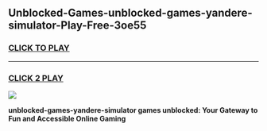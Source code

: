
## Unblocked-Games-unblocked-games-yandere-simulator-Play-Free-3oe55
<h3>
<a href="https://premium76.site?title=unblocked-games-yandere-simulator&ref=15A">CLICK TO PLAY</a></h3>
<hr>

<h3>
<a href="https://premium76.site?title=unblocked-games-yandere-simulator&ref=15A">CLICK 2 PLAY</a>
  
</h3>

<a href="https://premium76.site?title=unblocked-games-yandere-simulator&ref=15A"><img src="https://clearcache.store/games.png"></a>


**unblocked-games-yandere-simulator games unblocked: Your Gateway to Fun and Accessible Online Gaming**
